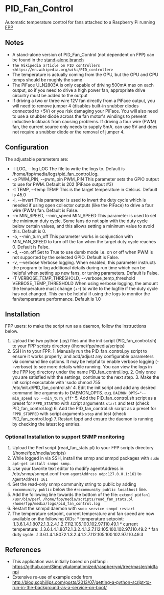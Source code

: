 # PID_Fan_Control
Automatic temperature control for fans attached to a Raspberry Pi running [FPP](https://github.com/FalconChristmas/fpp>)

## Notes
* A stand-alone version of PID_Fan_Control (not dependent on FPP) can be found in the [stand-alone branch](https://github.com/rudybrian/PID_Fan_Control/tree/stand-alone>)
* `The Wikipedia article on PID controllers <https://en.wikipedia.org/wiki/PID_controller>`
* The temperature is actually coming from the GPU, but the GPU and CPU temps should be roughly the same
* The PiFace ULN2803A is only capable of driving 500mA max on each output, so if you need to drive a high power fan, appropriate drive circuitry must be added to the output 
* If driving a two or three wire 12V fan directly from a PiFace output, you will need to remove jumper 4 (disables built-in snubber diodes connected to +5V) or you risk damaging your PiFace. You will also need to use a snubber diode across the fan motor's windings to prevent inductive kickback from causing problems. If driving a four wire (PWM) fan, the current source only needs to supply 5mA, can use 5V and does not require a snubber diode or the removal of jumper 4.

## Configuration
The adjustable parameters are:
* -l LOG, --log LOG
	The file to write the logs to. Default is /home/fpp/media/logs/pid_fan_control.log. 
* -p PWM_PIN, --pwm_pin PWM_PIN
	This parameter sets the GPIO output to use for PWM. Default is 202 (PiFace output #3)
* -t TEMP, --temp TEMP
	This is the target temperature in Celsius. Default is 45.0
* -i, --invert
	This parameter is used to invert the duty cycle which is needed if using open collector outputs (like the PiFace) to drive a four wire (PWM) fan. Default is False.
* -m MIN_SPEED, --min_speed MIN_SPEED 
	This parameter is used to set the minimum duty cycle. Some fans do not spin with the duty cycle below certain values, and this allows setting a minimum value to avoid this. Default is 0.
* -o, --min_turn_off
	This parameter works in conjunction with MIN_FAN_SPEED to turn off the fan when the target duty cycle reaches 0. Default is False.
* -d, --on_off
	Set to True to use dumb mode i.e. on or off when PWM is not supported by the selected GPIO. Default is False.
* -v, --verbose
	Verbose logging. When enabled, this parameter instructs the program to log additional details during run time which can be helpful when setting up new fans, or tuning parameters. Default is False.
* -T VERBOSE_TEMP_THRESHOLD, --verbose_temp_threshold VERBOSE_TEMP_THRESHOLD
	When using verbose logging, the amount the temperature must change (+-) to write to the logfile if the duty cycle has not changed. This can be helpful if using the logs to monitor the fan/temperature performance. Default is 1.0

## Installation
FPP users: to make the script run as a daemon, follow the instructions below.
  1. Upload the two python (.py) files and the init script (PID_fan_control.sh) to your FPP scripts directory (/home/fpp/media/scripts)
  2. SSH in to your FPP.
    1. Manually run the PID_fan_control.py script to ensure it works properly, and add/adjust any configurable parameters via command line options. It may be helpful to enable verbose logging (--verbose) to see more details while running. You can view the logs in the FPP log directory under the name PID_fan_control.log.
    2. Only once you are satisfied with the settings, continue to the next step.
    3. Make the init script executable with 'sudo chmod 755 /etc/init.d/PID_fan_control.sh'
    4. Edit the init script and add any desired command line arguments to DAEMON_OPTS. e.g. `DAEMON_OPTS="--min_speed 85 --min_turn_off"`
    5. Add the PID_fan_control.sh script as a preset for `FPPD_STARTED` with script arguments `start` and test (check PID_fan_control.log)
    6. Add the PID_fan_control.sh script as a preset for `FPPD_STOPPED` with script arguments `stop` and test (check PID_fan_control.log)
    7. Restart fppd and ensure the daemon is running by checking the latest log entries.

### Optional Installation to support SNMP monitoring
  1. Upload the Perl script (read_fan_stats.pl) to your FPP scripts directory (/home/fpp/media/scripts)
  2. While logged in via SSH, install the snmp and snmpd packages with `sudo apt-get install snmpd snmp`.
  3. Use your favorite text editor to modify agentAddress in /etc/snmp/snmpd.conf from `agentAddress udp:127.0.0.1:161` to `AgentAddress 161`
  4. Set the read-only snmp community string to public by adding `rocommunity public` below the `#rocommunity public localhost` line.
  5. Add the following line towards the bottom of the file: `extend pidfan1	/usr/bin/perl /home/fpp/media/scripts/read_fan_stats.pl /home/fpp/media/logs/pid_fan_control.log`
  6. Restart the snmpd daemon with `sudo service snmpd restart`
  7. The temperature setpoint, current temperature and fan speed are now available on the following OIDs:
    * temperature setpoint: .1.3.6.1.4.1.8072.1.3.2.4.1.2.7.112.105.100.102.97.110.49.1
    * current temperature: .1.3.6.1.4.1.8072.1.3.2.4.1.2.7.112.105.100.102.97.110.49.2
    * fan duty cycle: .1.3.6.1.4.1.8072.1.3.2.4.1.2.7.112.105.100.102.97.110.49.3


## References
* This application was initially based on pidfanpi: https://github.com/SimplyAutomationized/raspberrypi/tree/master/pidfanpi
* Extensive re-use of example code from http://blog.scphillips.com/posts/2013/07/getting-a-python-script-to-run-in-the-background-as-a-service-on-boot/

